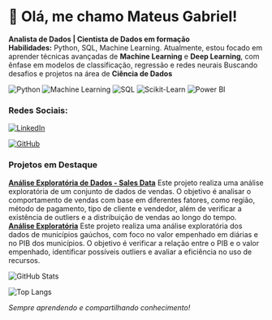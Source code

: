 # 👋 Olá, me chamo Mateus Gabriel!  

**Analista de Dados | Cientista de Dados em formação**  
**Habilidades:** Python, SQL, Machine Learning.
Atualmente, estou focado em aprender técnicas avançadas de **Machine Learning** e **Deep Learning**, com ênfase em modelos de classificação, regressão e redes neurais
Buscando desafios e projetos na área de **Ciência de Dados**  

![Python](https://img.shields.io/badge/Python-3776AB?style=for-the-badge&logo=python&logoColor=white)
![Machine Learning](https://img.shields.io/badge/Machine%20Learning-0077b5?style=for-the-badge&logo=sklearn&logoColor=white)
![SQL](https://img.shields.io/badge/SQL-4479A1?style=for-the-badge&logo=sqlite&logoColor=white)
![Scikit-Learn](https://img.shields.io/badge/Scikit--Learn-F7931E?style=for-the-badge&logo=scikit-learn&logoColor=white)
![Power BI](https://img.shields.io/badge/Power%20BI-F2C811?style=for-the-badge&logo=power-bi&logoColor=black)

### Redes Sociais:  
[![LinkedIn](https://img.shields.io/badge/LinkedIn-0077B5?style=for-the-badge&logo=linkedin&logoColor=white)](https://www.linkedin.com/in/mateus-gabriel-946a841b5/)  

[![GitHub](https://img.shields.io/badge/GitHub-181717?style=for-the-badge&logo=github&logoColor=white)](https://github.com/Mateusssssssssss)  

###  Projetos em Destaque  
**[Análise Exploratória de Dados - Sales Data](https://github.com/Mateusssssssssss/Projeto-ciencia-de-dados)** Este projeto realiza uma análise exploratória de um conjunto de dados de vendas. O objetivo é analisar o comportamento de vendas com base em diferentes fatores, como região, método de pagamento, tipo de cliente e vendedor, além de verificar a existência de outliers e a distribuição de vendas ao longo do tempo.
**[Análise Exploratória](https://github.com/Mateusssssssssss/Analise-exploratoria)** Este projeto realiza uma análise exploratória dos dados de municípios gaúchos, com foco no valor empenhado em diárias e no PIB dos municípios. O objetivo é verificar a relação entre o PIB e o valor empenhado, identificar possíveis outliers e avaliar a eficiência no uso de recursos.
    
![GitHub Stats](https://github-readme-stats.vercel.app/api?username=Mateusssssssssss&show_icons=true&bg_color=000000&title_color=00bcd4&text_color=ffffff&icon_color=f1c40f)

![Top Langs](https://github-readme-stats.vercel.app/api/top-langs/?username=Mateusssssssssss&layout=compact&theme=dark&bg_color=000000&title_color=00bcd4&text_color=ffffff&icon_color=f1c40f)






 _Sempre aprendendo e compartilhando conhecimento!_  
